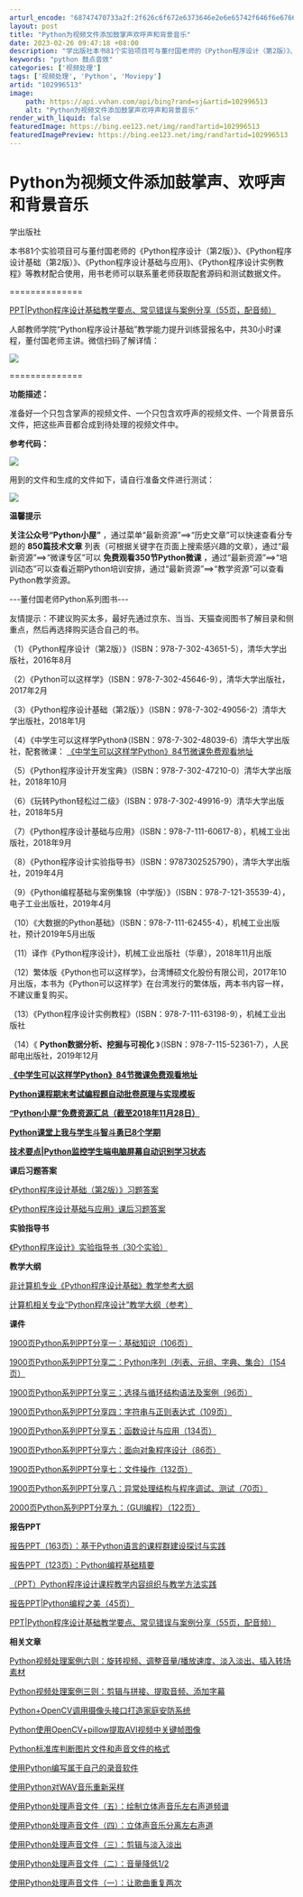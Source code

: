 ```yaml
---
arturl_encode: "68747470733a2f:2f626c6f672e6373646e2e6e65742f646f6e67667567756f2f:61727469636c652f64657461696c732f313032393936353133"
layout: post
title: "Python为视频文件添加鼓掌声欢呼声和背景音乐"
date: 2023-02-26 09:47:18 +08:00
description: "学出版社本书81个实验项目可与董付国老师的《Python程序设计（第2版）》、《Python程序设计"
keywords: "python 鼓点音效"
categories: ['视频处理']
tags: ['视频处理', 'Python', 'Moviepy']
artid: "102996513"
image:
    path: https://api.vvhan.com/api/bing?rand=sj&artid=102996513
    alt: "Python为视频文件添加鼓掌声欢呼声和背景音乐"
render_with_liquid: false
featuredImage: https://bing.ee123.net/img/rand?artid=102996513
featuredImagePreview: https://bing.ee123.net/img/rand?artid=102996513
---
```


# Python为视频文件添加鼓掌声、欢呼声和背景音乐

学出版社

本书81个实验项目可与董付国老师的《Python程序设计（第2版）》、《Python程序设计基础（第2版）》、《Python程序设计基础与应用》、《Python程序设计实例教程》等教材配合使用，用书老师可以联系董老师获取配套源码和测试数据文件。

==============

[PPT|Python程序设计基础教学要点、常见错误与案例分享（55页，配音频）](http://mp.weixin.qq.com/s?__biz=MzI4MzM2MDgyMQ==&mid=2247490094&idx=1&sn=a2c29873f9310b0dd35029eb9eea7c1c&chksm=eb8ab174dcfd3862d2a22940ecc51338eeb4264f7913da0d9b766976adce09a8c651e22500bb&scene=21#wechat_redirect)

人邮教师学院“Python程序设计基础”教学能力提升训练营报名中，共30小时课程，董付国老师主讲。微信扫码了解详情：

![](https://i-blog.csdnimg.cn/blog_migrate/ebfa88962ae1b69ea7c155884b106c5f.png)

==============

**功能描述：**

准备好一个只包含掌声的视频文件、一个只包含欢呼声的视频文件、一个背景音乐文件，把这些声音都合成到待处理的视频文件中。

**参考代码：**

![](https://i-blog.csdnimg.cn/blog_migrate/1dd37addf8544a53ee1bf47bd0b5b7cf.png)

用到的文件和生成的文件如下，请自行准备文件进行测试：

![](https://i-blog.csdnimg.cn/blog_migrate/93b87b7ae42935d27ac80096b933f166.png)

**温馨提示**

**关注公众号“Python小屋”**
，通过菜单“最新资源”==>“历史文章”可以快速查看分专题的
**850篇技术文章**
列表（可根据关键字在页面上搜索感兴趣的文章），通过“最新资源”==>“微课专区”可以
**免费观看350节Python微课**
，通过“最新资源”==>“培训动态”可以查看近期Python培训安排，通过“最新资源”==>“教学资源”可以查看Python教学资源。

---董付国老师Python系列图书---

友情提示：不建议购买太多，最好先通过京东、当当、天猫查阅图书了解目录和侧重点，然后再选择购买适合自己的书。

（1）《Python程序设计（第2版）》（ISBN：978-7-302-43651-5），清华大学出版社，2016年8月

（2）《Python可以这样学》（ISBN：978-7-302-45646-9），清华大学出版社，2017年2月

（3）《Python程序设计基础（第2版）》（ISBN：978-7-302-49056-2）清华大学出版社，2018年1月

（4）《中学生可以这样学Python》（ISBN：978-7-302-48039-6）清华大学出版社，配套微课：
[《中学生可以这样学Python》84节微课免费观看地址](http://mp.weixin.qq.com/s?__biz=MzI4MzM2MDgyMQ==&mid=2247488638&idx=2&sn=defa2cd78a43ffe8d8a2d50ca1ea7957&chksm=eb8abf24dcfd3632f0ef6053aced7f33f947873370af9aab90336335f431f1b50bf139e1dd5a&scene=21#wechat_redirect)

（5）《Python程序设计开发宝典》（ISBN：978-7-302-47210-0）清华大学出版社，2018年10月

（6）《玩转Python轻松过二级》（ISBN：978-7-302-49916-9）清华大学出版社，2018年5月

（7）《Python程序设计基础与应用》（ISBN：978-7-111-60617-8），机械工业出版社，2018年9月

（8）《Python程序设计实验指导书》（ISBN：9787302525790），清华大学出版社，2019年4月

（9）《Python编程基础与案例集锦（中学版）》（ISBN：978-7-121-35539-4），电子工业出版社，2019年4月

（10）《大数据的Python基础》（ISBN：978-7-111-62455-4），机械工业出版社，预计2019年5月出版

（11）译作《Python程序设计》，机械工业出版社（华章），2018年11月出版

（12）繁体版《Python也可以这样学》，台湾博硕文化股份有限公司，2017年10月出版，本书为《Python可以这样学》在台湾发行的繁体版，两本书内容一样，不建议重复购买。

（13）《Python程序设计实例教程》（ISBN：978-7-111-63198-9），机械工业出版社

（14）《
**Python数据分析、挖掘与可视化**
》（ISBN：978-7-115-52361-7），人民邮电出版社，2019年12月

[**《中学生可以这样学Python》84节微课免费观看地址**](http://mp.weixin.qq.com/s?__biz=MzI4MzM2MDgyMQ==&mid=2247488638&idx=2&sn=defa2cd78a43ffe8d8a2d50ca1ea7957&chksm=eb8abf24dcfd3632f0ef6053aced7f33f947873370af9aab90336335f431f1b50bf139e1dd5a&scene=21#wechat_redirect)

[**Python课程期末考试编程题自动批卷原理与实现模板**](http://mp.weixin.qq.com/s?__biz=MzI4MzM2MDgyMQ==&mid=2247488225&idx=1&sn=4a4ecfac7bc3e06fea62f7c132c02c1e&chksm=eb8ab9bbdcfd30ad01cf0f7c6624b317022aa3cf2e7fb49d0ae70d290485610c56227d5f5a36&scene=21#wechat_redirect)

[**“Python小屋”免费资源汇总（截至2018年11月28日）**](http://mp.weixin.qq.com/s?__biz=MzI4MzM2MDgyMQ==&mid=2247488202&idx=1&sn=cb828eb473a6a67b650e024c146c21d9&chksm=eb8ab990dcfd308633fa1431cc50279cdcd20467d176dab93a9a939f02557d584acc22f972d6&scene=21#wechat_redirect)

**[Python课堂上我与学生斗智斗勇已8个学期](http://mp.weixin.qq.com/s?__biz=MzI4MzM2MDgyMQ==&mid=2247488360&idx=1&sn=f32f4c83b549048337db66ac2864e2b3&chksm=eb8ab832dcfd31247628ab97bb807ba5fc1dff34697e808f115586dd82a843214b052c2f1690&scene=21#wechat_redirect)**

**[技术要点|Python监控学生端电脑屏幕自动识别学习状态](http://mp.weixin.qq.com/s?__biz=MzI4MzM2MDgyMQ==&mid=2247488295&idx=1&sn=f56a84a25b63a04ba5b9b43846edb144&chksm=eb8ab87ddcfd316bd7a5c87c1c5746b135ae2841eb1e513415a3950dfcda0c61a871712ca401&scene=21#wechat_redirect)**

**课后习题答案**

[《Python程序设计基础（第2版）》习题答案](http://mp.weixin.qq.com/s?__biz=MzI4MzM2MDgyMQ==&mid=2247488323&idx=1&sn=2f385f1ee6bbf5d9ccbb4fabf9e830ed&chksm=eb8ab819dcfd310f8f4998f8c66b923c1a1de8f91f53db4dbbfc4d3124c1f7f281fe102811c2&scene=21#wechat_redirect)

[《Python程序设计基础与应用》课后习题答案](http://mp.weixin.qq.com/s?__biz=MzI4MzM2MDgyMQ==&mid=2247487841&idx=1&sn=57f0320fbcbe8ed970908fde4dcbe90f&chksm=eb8aba3bdcfd332dafdd593e15bb3da940bf828181a0a5e4e1a5a7568f82c30392b081cf7e42&scene=21#wechat_redirect)

**实验指导书**

[《Python程序设计》实验指导书（30个实验）](http://mp.weixin.qq.com/s?__biz=MzI4MzM2MDgyMQ==&mid=2247487110&idx=1&sn=1d48ba4bf7f3df06a97860c6c48b6087&chksm=eb8aa5dcdcfd2ccae79ce5e1c0aa13666a8bca4a42c617d7ffcd206ea8a7a093f510411216cd&scene=21#wechat_redirect)

**教学大纲**

[非计算机专业《Python程序设计基础》教学参考大纲](http://mp.weixin.qq.com/s?__biz=MzI4MzM2MDgyMQ==&mid=2247486738&idx=1&sn=c5624774190b7f707d04f36d15bd5552&chksm=eb8aa648dcfd2f5ef922f832051b4782de195d161c40f3952042f5cab07a27075078936ccc2b&scene=21#wechat_redirect)

[计算机相关专业“Python程序设计”教学大纲（参考）](http://mp.weixin.qq.com/s?__biz=MzI4MzM2MDgyMQ==&mid=2247486795&idx=1&sn=ceae57c21f47ee3485f11c18ba0d03ea&chksm=eb8aa611dcfd2f07ffbb73159e71063546276dc37cf69d32608bb1c89f090c01ce7de8670373&scene=21#wechat_redirect)

**课件**

[1900页Python系列PPT分享一：基础知识（106页）](http://mp.weixin.qq.com/s?__biz=MzI4MzM2MDgyMQ==&mid=2247484969&idx=1&sn=1d8c9ea0b29b8a0355a1f1a85d253342&chksm=eb8aad73dcfd2465c61d51f2f55eab4a7a40cc1644f7aff198af149357318365a732e8c95d35&scene=21#wechat_redirect)

[1900页Python系列PPT分享二：Python序列（列表、元组、字典、集合）（154页）](http://mp.weixin.qq.com/s?__biz=MzI4MzM2MDgyMQ==&mid=2247485133&idx=1&sn=00260859a69af2836cf33c8706cd41b4&chksm=eb8aad97dcfd2481929f5b48a135ab424b65bc1abd4c13db312d6f9db59e2217a1b97370b157&scene=21#wechat_redirect)

[1900页Python系列PPT分享三：选择与循环结构语法及案例（96页）](http://mp.weixin.qq.com/s?__biz=MzI4MzM2MDgyMQ==&mid=2247485243&idx=1&sn=0cf4455bbf9a82d96bec4d4a84141347&chksm=eb8aac61dcfd2577ff700d2d2b5e00197f02f834af994ce429a80aff33faee081cc67fbf61c4&scene=21#wechat_redirect)

[1900页Python系列PPT分享四：字符串与正则表达式（109页）](http://mp.weixin.qq.com/s?__biz=MzI4MzM2MDgyMQ==&mid=2247485395&idx=1&sn=69fd710ccf17741c7fe0f7132a01aae5&chksm=eb8aac89dcfd259fe5742d69c5867da9019910741248f9c8fb1bfa4d5cbc9f0febfc77133b56&scene=21#wechat_redirect)

[1900页Python系列PPT分享五：函数设计与应用（134页）](http://mp.weixin.qq.com/s?__biz=MzI4MzM2MDgyMQ==&mid=2247485614&idx=1&sn=1aea46d362ed9da4b3248f4edfeed276&chksm=eb8aa3f4dcfd2ae264bbfd16cfe6bce5961c9f2e93d9fcd7bec9d43243e8e9cf7d2456afdb3a&scene=21#wechat_redirect)

[1900页Python系列PPT分享六：面向对象程序设计（86页）](http://mp.weixin.qq.com/s?__biz=MzI4MzM2MDgyMQ==&mid=2247485755&idx=1&sn=7825ad73c53148a015e5dcaa53cda556&chksm=eb8aa261dcfd2b770abd01e1c4a8260d3eac0aec153a027aee1212d2890de763de8e998d4cb4&scene=21#wechat_redirect)

[1900页Python系列PPT分享七：文件操作（132页）](http://mp.weixin.qq.com/s?__biz=MzI4MzM2MDgyMQ==&mid=2247486045&idx=1&sn=f54087b530f2364a0ae2d52b7160cd2b&chksm=eb8aa107dcfd2811e0680b211b1f1d0263678a181fe1a0ac0de3c7ece42d1fa8a1082bad4e1f&scene=21#wechat_redirect)

[1900页Python系列PPT分享八：异常处理结构与程序调试、测试（70页）](http://mp.weixin.qq.com/s?__biz=MzI4MzM2MDgyMQ==&mid=2247486468&idx=1&sn=2b2927d6eb05fb9a4cfef24d2929afe9&chksm=eb8aa75edcfd2e4869ed3bf3ce0bfb171bd308d5faac53d35d58168bde0d94e2201cd292604b&scene=21#wechat_redirect)

[2000页Python系列PPT分享九：（GUI编程）（122页）](http://mp.weixin.qq.com/s?__biz=MzI4MzM2MDgyMQ==&mid=2247487485&idx=1&sn=a2709b146de5a9ab008cd0db16e61481&chksm=eb8aa4a7dcfd2db191043d08d4f123c695b80018be29ddb827abe67cf62d5782f444bcb83fc9&scene=21#wechat_redirect)

**报告PPT**

[报告PPT（163页）：基于Python语言的课程群建设探讨与实践](http://mp.weixin.qq.com/s?__biz=MzI4MzM2MDgyMQ==&mid=2247486249&idx=1&sn=a37d079f541b194970428fb2fd7a1ed4&chksm=eb8aa073dcfd2965f2d48c5ae9341a7f8a1c2ae2c79a68c7d2476d8573c91e1de2e237c98534&scene=21#wechat_redirect)

[报告PPT（123页）：Python编程基础精要](http://mp.weixin.qq.com/s?__biz=MzI4MzM2MDgyMQ==&mid=2247486991&idx=1&sn=a4e6c86b9e956169fb6fa12a07642815&chksm=eb8aa555dcfd2c4301a6ab376ec424bc96bc78bace7c48fbb83c8b1554e40bf55c0f46b78192&scene=21#wechat_redirect)

[（PPT）Python程序设计课程教学内容组织与教学方法实践](http://mp.weixin.qq.com/s?__biz=MzI4MzM2MDgyMQ==&mid=2247487801&idx=1&sn=b2a663dd3ce814b6a082a0d4f41cfcb0&chksm=eb8aba63dcfd3375635147eb82aef4c1a9d24d5aae117ef54b223db37724e825af7e8b022705&scene=21#wechat_redirect)

[报告PPT|Python编程之美（45页）](http://mp.weixin.qq.com/s?__biz=MzI4MzM2MDgyMQ==&mid=2247489707&idx=1&sn=02fc9a094253927d0097af013cabc195&chksm=eb8ab3f1dcfd3ae7cda10a8f097c879c8aff381fac63f896966ec274d1c38176b4af767ef58a&scene=21#wechat_redirect)

[PPT|Python程序设计基础教学要点、常见错误与案例分享（55页，配音频）](http://mp.weixin.qq.com/s?__biz=MzI4MzM2MDgyMQ==&mid=2247490094&idx=1&sn=a2c29873f9310b0dd35029eb9eea7c1c&chksm=eb8ab174dcfd3862d2a22940ecc51338eeb4264f7913da0d9b766976adce09a8c651e22500bb&scene=21#wechat_redirect)

**相关文章**

[Python视频处理案例六则：旋转视频、调整音量/播放速度、淡入淡出、插入转场素材](http://mp.weixin.qq.com/s?__biz=MzI4MzM2MDgyMQ==&mid=2247489833&idx=1&sn=316186f0184c0368e40f4f4281f8eee3&chksm=eb8ab273dcfd3b65f29e9a60f0add877d14e104c1f2e0e24abc710ccdc84756839c21671b388&scene=21#wechat_redirect)

[Python视频处理案例三则：剪辑与拼接、提取音频、添加字幕](http://mp.weixin.qq.com/s?__biz=MzI4MzM2MDgyMQ==&mid=2247489817&idx=1&sn=96c3545df07fb60bcb11de61d7992594&chksm=eb8ab243dcfd3b55dfd629477f70264a318a7122b414a7510e9ccc2dfac6358c22de7c48f1c7&scene=21#wechat_redirect)

[Python+OpenCV调用摄像头接口打造家庭安防系统](http://mp.weixin.qq.com/s?__biz=MzI4MzM2MDgyMQ==&mid=2247489406&idx=1&sn=f7f75a0f700d24b614748c603435fa37&chksm=eb8abc24dcfd35329d63e779d941df34d0629028526a0a18c361cc78e8f16fa2fa2f83a83f0f&scene=21#wechat_redirect)

[Python使用OpenCV+pillow提取AVI视频中关键帧图像](http://mp.weixin.qq.com/s?__biz=MzI4MzM2MDgyMQ==&mid=2247487687&idx=1&sn=8fe6afe3043f180d3b9b6930ff0c4e4d&chksm=eb8abb9ddcfd328be091619164e6feb4a7a9248fe87af4fd432a53b51ec040bd294b79c7d943&scene=21#wechat_redirect)

[Python标准库判断图片文件和声音文件的格式](http://mp.weixin.qq.com/s?__biz=MzI4MzM2MDgyMQ==&mid=2247488347&idx=1&sn=be00dae6cf6ef3d86afa5cf4ad3620eb&chksm=eb8ab801dcfd3117c970ad524fe6701e6039a3be606ad21914555698e57a8eb2b357e89be8b9&scene=21#wechat_redirect)

[使用Python编写属于自己的录音软件](http://mp.weixin.qq.com/s?__biz=MzI4MzM2MDgyMQ==&mid=2247488234&idx=1&sn=8828157558da57e7e01ab4ec07dbc047&chksm=eb8ab9b0dcfd30a697b08928fa0d942997bb37782548db9be8180b745343226bb7f65653cb55&scene=21#wechat_redirect)

[使用Python对WAV音乐重新采样](http://mp.weixin.qq.com/s?__biz=MzI4MzM2MDgyMQ==&mid=2247487641&idx=1&sn=0a712e306ca9c6296d552765569aba38&chksm=eb8abbc3dcfd32d5f52258d9868df6184a92cc08540b30beed762526416278eff411aeefc6d0&scene=21#wechat_redirect)

[使用Python处理声音文件（五）：绘制立体声音乐左右声道频谱](http://mp.weixin.qq.com/s?__biz=MzI4MzM2MDgyMQ==&mid=2247486329&idx=1&sn=70126682aa90076bfabd34b31e6e2700&chksm=eb8aa023dcfd293580d51c06ca84cf8fea7953be50789ad6743f9574ccd2f5d60f2a4ac6099d&scene=21#wechat_redirect)

[使用Python处理声音文件（四）：立体声音乐分离左右声道](http://mp.weixin.qq.com/s?__biz=MzI4MzM2MDgyMQ==&mid=2247486324&idx=1&sn=7b784c16e8c9d9cd952cdd2e422c18b6&chksm=eb8aa02edcfd2938e3d18957d1614dcd54386758b33f46cc9772fb7c48764968f37210beccf6&scene=21#wechat_redirect)

[使用Python处理声音文件（三）：剪辑与淡入淡出](http://mp.weixin.qq.com/s?__biz=MzI4MzM2MDgyMQ==&mid=2247486320&idx=1&sn=ed0f3f56be8a594a043c425d8c0ae482&chksm=eb8aa02adcfd293cf3b2ab62daf9d795bc12985307a1c44cb88053d1977d48d10e6a71d9ee9d&scene=21#wechat_redirect)

[使用Python处理声音文件（二）：音量降低1/2](http://mp.weixin.qq.com/s?__biz=MzI4MzM2MDgyMQ==&mid=2247486315&idx=1&sn=e06494de754d75fa89a3994405e3b75a&chksm=eb8aa031dcfd2927d9260e1a06a0d72b9ab1bf286c493918d286ef5267aa5d3bd1ac2e1b3220&scene=21#wechat_redirect)

[使用Python处理声音文件（一）：让歌曲重复两次](http://mp.weixin.qq.com/s?__biz=MzI4MzM2MDgyMQ==&mid=2247486310&idx=1&sn=0d9aac74f12f9ae5c935b8e0f0e81032&chksm=eb8aa03cdcfd292af3b3489a158a0eac9398275f541d577e12d59b901f647418b7e014ac4169&scene=21#wechat_redirect)